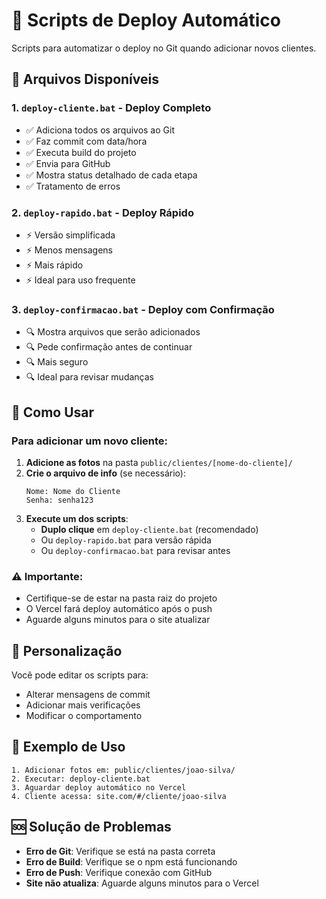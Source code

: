 # 🚀 Scripts de Deploy Automático

Scripts para automatizar o deploy no Git quando adicionar novos clientes.

## 📁 Arquivos Disponíveis

### 1. `deploy-cliente.bat` - **Deploy Completo**
- ✅ Adiciona todos os arquivos ao Git
- ✅ Faz commit com data/hora
- ✅ Executa build do projeto
- ✅ Envia para GitHub
- ✅ Mostra status detalhado de cada etapa
- ✅ Tratamento de erros

### 2. `deploy-rapido.bat` - **Deploy Rápido**
- ⚡ Versão simplificada
- ⚡ Menos mensagens
- ⚡ Mais rápido
- ⚡ Ideal para uso frequente

### 3. `deploy-confirmacao.bat` - **Deploy com Confirmação**
- 🔍 Mostra arquivos que serão adicionados
- 🔍 Pede confirmação antes de continuar
- 🔍 Mais seguro
- 🔍 Ideal para revisar mudanças

## 🎯 Como Usar

### Para adicionar um novo cliente:

1. **Adicione as fotos** na pasta `public/clientes/[nome-do-cliente]/`
2. **Crie o arquivo de info** (se necessário):
   ```
   Nome: Nome do Cliente
   Senha: senha123
   ```
3. **Execute um dos scripts**:
   - **Duplo clique** em `deploy-cliente.bat` (recomendado)
   - Ou `deploy-rapido.bat` para versão rápida
   - Ou `deploy-confirmacao.bat` para revisar antes

### ⚠️ Importante:
- Certifique-se de estar na pasta raiz do projeto
- O Vercel fará deploy automático após o push
- Aguarde alguns minutos para o site atualizar

## 🔧 Personalização

Você pode editar os scripts para:
- Alterar mensagens de commit
- Adicionar mais verificações
- Modificar o comportamento

## 📝 Exemplo de Uso

```
1. Adicionar fotos em: public/clientes/joao-silva/
2. Executar: deploy-cliente.bat
3. Aguardar deploy automático no Vercel
4. Cliente acessa: site.com/#/cliente/joao-silva
```

## 🆘 Solução de Problemas

- **Erro de Git**: Verifique se está na pasta correta
- **Erro de Build**: Verifique se o npm está funcionando
- **Erro de Push**: Verifique conexão com GitHub
- **Site não atualiza**: Aguarde alguns minutos para o Vercel
